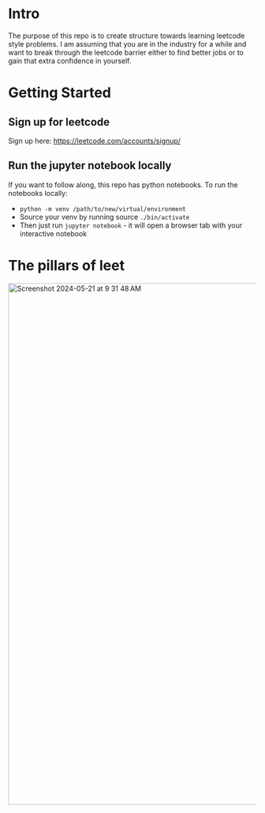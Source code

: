 # Intro
The purpose of this repo is to create structure towards learning leetcode style problems. I am assuming that you are in the industry for a while and want to break through the leetcode barrier either to find better jobs or to gain that extra confidence in yourself. 

# Getting Started

## Sign up for leetcode
Sign up here: https://leetcode.com/accounts/signup/

## Run the jupyter notebook locally
If you want to follow along, this repo has python notebooks. To run the notebooks locally:
* `python -m venv /path/to/new/virtual/environment`
* Source your venv by running source `./bin/activate`
* Then just run `jupyter notebook` - it will open a browser tab with your interactive notebook

# The pillars of leet
<img width="1056" alt="Screenshot 2024-05-21 at 9 31 48 AM" src="https://github.com/lithiumx4900/leetcode_lessons/assets/164373360/e2571fbe-3f53-46d9-9f42-a2a2558cc532">
